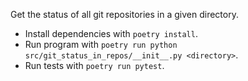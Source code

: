 Get the status of all git repositories in a given directory.

- Install dependencies with `poetry install`.
- Run program with `poetry run python src/git_status_in_repos/__init__.py <directory>`.
- Run tests with `poetry run pytest`.
